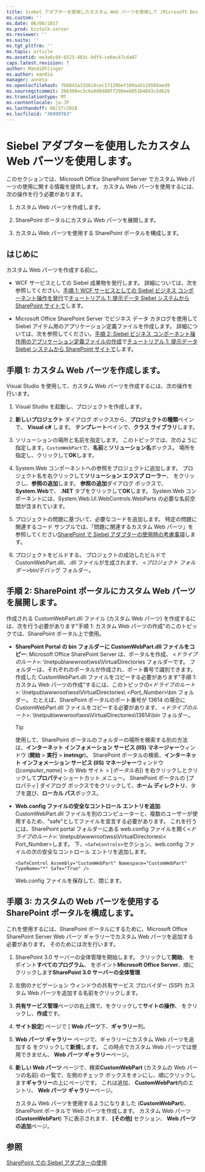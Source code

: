 ```yaml
---
title: Siebel アダプターを使用したカスタム Web パーツを使用して |Microsoft Docs
ms.custom: ''
ms.date: 06/08/2017
ms.prod: biztalk-server
ms.reviewer: ''
ms.suite: ''
ms.tgt_pltfrm: ''
ms.topic: article
ms.assetid: ee3a6c04-6523-483c-bdf4-ce0ac47cda87
caps.latest.revision: 7
author: MandiOhlinger
ms.author: mandia
manager: anneta
ms.openlocfilehash: 7b8843a3336c6cec17120bef109aa5119509aed9
ms.sourcegitcommit: 266308ec5c6a9d8d80ff298ee6051b4843c5d626
ms.translationtype: MT
ms.contentlocale: ja-JP
ms.lasthandoff: 06/27/2018
ms.locfileid: "36999763"
---
```

# <a name="use-a-custom-web-part-with-the-siebel-adapter"></a>Siebel アダプターを使用したカスタム Web パーツを使用します。
このセクションでは、Microsoft Office SharePoint Server でカスタム Web パーツの使用に関する情報を提供します。 カスタム Web パーツを使用するには、次の操作を行う必要があります。  
  
1.  カスタム Web パーツを作成します。  
  
2.  SharePoint ポータルにカスタム Web パーツを展開します。  
  
3.  カスタム Web パーツを使用する SharePoint ポータルを構成します。  
  
## <a name="before-you-begin"></a>はじめに  
 カスタム Web パーツを作成する前に。  
  
-   WCF サービスとしての Siebel 成果物を発行します。 詳細については、次を参照してください。[手順 1: WCF サービスとしての Siebel ビジネス コンポーネント操作を発行](../../adapters-and-accelerators/adapter-siebel/step-1-publish-the-siebel-business-component-operations-as-a-wcf-service.md)で[チュートリアル 1: 提示データ Siebel システムから SharePoint サイトで](../../adapters-and-accelerators/adapter-siebel/tutorial-1-presenting-data-from-a-siebel-system-on-a-sharepoint-site.md)します。  
  
-   Microsoft Office SharePoint Server でビジネス データ カタログを使用して Siebel アイテム用のアプリケーション定義ファイルを作成します。 詳細については、次を参照してください。[手順 2: Siebel ビジネス コンポーネント操作用のアプリケーション定義ファイルの作成](../../adapters-and-accelerators/adapter-siebel/step-2-create-an-application-definition-file-for-siebel-business-component.md)で[チュートリアル 1: 提示データ Siebel システムから SharePoint サイトで](../../adapters-and-accelerators/adapter-siebel/tutorial-1-presenting-data-from-a-siebel-system-on-a-sharepoint-site.md)します。  
  
##  <a name="Create_a_Custom_Web_Part"></a> 手順 1: カスタム Web パーツを作成します。  
 Visual Studio を使用して、カスタム Web パーツを作成するには、次の操作を行います。  
  
1.  Visual Studio を起動し、プロジェクトを作成します。  
  
2.  **新しいプロジェクト** ダイアログ ボックスから、**プロジェクトの種類**ペインで、 **Visual c#** します。 **テンプレート**ペインで、**クラス ライブラリ**します。  
  
3.  ソリューションの場所と名前を指定します。 このトピックでは、次のように指定します。`CustomWebPart`で、**名前**と**ソリューション名**ボックス。 場所を指定し、クリックして**OK**します。  
  
4.  System.Web コンポーネントへの参照をプロジェクトに追加します。 プロジェクト名を右クリックして**ソリューション エクスプ ローラー**、 をクリックし、**参照の追加**します。 **参照の追加**ダイアログ ボックスで、 **System.Web**で、 **.NET**  タブをクリックして**OK**します。 System.Web コンポーネントには、System.Web.UI.WebControls.WebParts の必要な名前空間が含まれています。  
  
5.  プロジェクトの問題に基づいて、必要なコードを追加します。 特定の問題に関連するコード サンプルでは、「問題に関連するカスタム Web パーツ」を参照してください[SharePoint で Siebel アダプターの使用時の考慮事項](../../adapters-and-accelerators/adapter-siebel/considerations-when-using-the-siebel-adapter-with-sharepoint.md)します。  
  
6.  プロジェクトをビルドする。 プロジェクトの成功したビルドで CustomWebPart.dll、.dll ファイルが生成されます、 \<*プロジェクト フォルダー*\>bin/デバッグ フォルダー。  
  
## <a name="step-2-deploy-the-custom-web-part-to-a-sharepoint-portal"></a>手順 2: SharePoint ポータルにカスタム Web パーツを展開します。  
 作成される CustomWebPart.dll ファイル (カスタム Web パーツ) を作成するには、次を行う必要があります"手順 1: カスタム Web パーツの作成"のこのトピックでは、SharePoint ポータル上で使用。  
  
-   **SharePoint Portal の bin フォルダーに CustomWebPart.dll ファイルをコピー**: Microsoft Office SharePoint Server は、ポータルを作成、 \<*ドライブのルート*\>: \Inetpub\wwwroot\wss\VirtualDirectories フォルダーです。 フォルダーは、それぞれのポータルが作成され、ポート番号で識別できます。 作成した CustomWebPart.dll ファイルをコピーする必要があります"手順 1: カスタム Web パーツの作成"するには、このトピックの\<*ドライブのルート*\>: \Inetpub\wwwroot\wss\VirtualDirectories\\ <*Port_Number*\>\bin フォルダー。 たとえば、SharePoint ポータルのポート番号が 13614 の場合に CustomWebPart.dll ファイルをコピーする必要があります、 \<*ドライブのルート*\>: \Inetpub\wwwroot\wss\VirtualDirectories\13614\bin フォルダー。  
  
    > [!TIP]
    >  使用して、SharePoint ポータルのフォルダーの場所を検索する別の方法は、**インターネット インフォメーション サービス (IIS) マネージャー**ウィンドウ (**開始** > **実行** >  **inetmgr**)。 SharePoint ポータルの検索、**インターネット インフォメーション サービス (IIS) マネージャー**ウィンドウ ([*computer_name*] > の Web サイト > [*ポータル名*]) を右クリックしとクリックして**プロパティ**ショートカット メニュー。 SharePoint ポータルの [プロパティ] ダイアログ ボックスでをクリックして、**ホーム ディレクトリ**、タブを選び、**ローカル パス**ボックス。  
  
-   **Web.config ファイルの安全なコントロール エントリを追加**: CustomWebPart.dll ファイルを別のコンピューターと、複数のユーザーが使用するため、"safe"としてファイルを宣言する必要があります。 これを行うには、SharePoint portal フォルダーにある web.config ファイルを開く\<*ドライブのルート*\>: \Inetpub\wwwroot\wss\VirtualDirectories\\< Port_Number\>します。 下、`<SafeControls>`セクション、web.config ファイルの次の安全なコントロール エントリを追加します。  
  
    ```  
    <SafeControl Assembly="CustomWebPart" Namespace="CustomWebPart" TypeName="*" Safe="True" />  
    ```  
  
     Web.config ファイルを保存して、閉じます。  
  
## <a name="step-3-configure-the-sharepoint-portal-to-use-the-custom-web-part"></a>手順 3: カスタムの Web パーツを使用する SharePoint ポータルを構成します。  
 これを使用するには、SharePoint ポータルにするために、Microsoft Office SharePoint Server Web パーツ ギャラリーでカスタム Web パーツを追加する必要があります。 そのためには次を行います。  
  
1. SharePoint 3.0 サーバーの全体管理を開始します。 クリックして**開始**、 をポイント**すべてのプログラム**、 をポイント**Microsoft Office Server**、順にクリックします**SharePoint 3.0 サーバーの全体管理**.  
  
2. 左側のナビゲーション ウィンドウの共有サービス プロバイダー (SSP) カスタム Web パーツを追加する名前をクリックします。  
  
3. **共有サービス管理**ページの右上隅で、をクリックして**サイトの操作**、 をクリックし、**作成**です。  
  
4. **サイト設定**] ページで [ **Web パーツ**下、**ギャラリー**列。  
  
5. **Web パーツ ギャラリー**  ページで、ギャラリーにカスタム Web パーツを追加する をクリックして**新規**します。 この時点でカスタム Web パーツでは使用できません、 **Web パーツ ギャラリー**ページ。  
  
6. **新しい Web パーツ** ページで、検索**CustomWebPart** (カスタムの Web パーツの名前) の一覧で、左側のチェック ボックスをオンにし、順にクリックします**ギャラリー**の上にページです。 これは追加、 **CustomWebPart**内のエントリ、 **Web パーツ ギャラリー**ページ。  
  
   カスタム Web パーツを使用するようになりました (**CustomWebPart**)、SharePoint ポータルで Web パーツを作成します。 カスタム Web パーツ (**CustomWebPart**) 下に表示されます、 **[その他]** セクション、 **Web パーツの追加**ページ。  
  
## <a name="see-also"></a>参照  
 [SharePoint での Siebel アダプターの使用](../../adapters-and-accelerators/adapter-siebel/use-the-siebel-adapter-with-sharepoint.md)